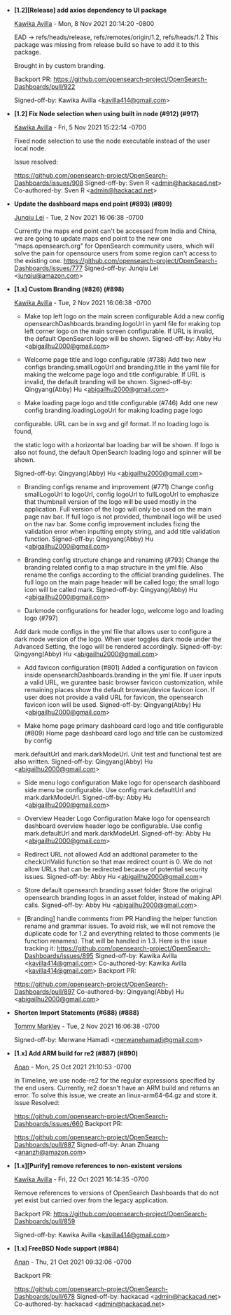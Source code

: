 
* __[1.2][Release] add axios dependency to UI package__

    [Kawika Avilla](mailto:kavilla414@gmail.com) - Mon, 8 Nov 2021 20:14:20 -0800
    
    EAD -&gt; refs/heads/release, refs/remotes/origin/1.2, refs/heads/1.2
    This package was missing from release build so have to add it to this package.
    
    Brought in by custom branding.
    
    Backport PR: 
    https://github.com/opensearch-project/OpenSearch-Dashboards/pull/922
    
    Signed-off-by: Kawika Avilla &lt;kavilla414@gmail.com&gt;
    

* __[1.2] Fix Node selection when using built in node (#912) (#917)__

    [Kawika Avilla](mailto:kavilla414@gmail.com) - Fri, 5 Nov 2021 15:22:14 -0700
    
    
    Fixed node selection to use the node executable instead of the user local node.
    
     Issue resolved:
    
    https://github.com/opensearch-project/OpenSearch-Dashboards/issues/908
     Signed-off-by: Sven R &lt;admin@hackacad.net&gt;
     Co-authored-by: Sven R &lt;admin@hackacad.net&gt;

* __Update the dashboard maps end point (#893) (#899)__

    [Junqiu Lei](mailto:junqiu@amazon.com) - Tue, 2 Nov 2021 16:06:38 -0700
    
    
    Currently the maps end point can&#39;t be accessed from India and China, we are
    going to update maps end point to the new one &#34;maps.opensearch.org&#34; for
    OpenSearch community users, which will solve the pain for opensource users from
    some region can&#39;t access to the existing one.
     https://github.com/opensearch-project/OpenSearch-Dashboards/issues/777
     Signed-off-by: Junqiu Lei &lt;junqiu@amazon.com&gt;

* __[1.x] Custom Branding (#826) (#898)__

    [Kawika Avilla](mailto:kavilla414@gmail.com) - Tue, 2 Nov 2021 16:06:38 -0700
    
    
    * Make top left logo on the main screen configurable
     Add a new config opensearchDashboards.branding.logoUrl in yaml file
    for
    making top left corner logo on the main screen configurable. If
    URL is
    invalid, the default OpenSearch logo will be shown.
     Signed-off-by: Abby Hu &lt;abigailhu2000@gmail.com&gt;
    
    * Welcome page title and logo configurable (#738)
     Add two new configs branding.smallLogoUrl and branding.title
    in the yaml file
    for making the welcome page logo and title
    configurable. If URL is invalid, the default branding will be shown.
     Signed-off-by: Qingyang(Abby) Hu &lt;abigailhu2000@gmail.com&gt;
    
    * Make loading page logo and title configurable (#746)
     Add one new config branding.loadingLogoUrl for making loading page logo
    
    configurable. URL can be in svg and gif format. If no loading logo is found,
    
    the static logo with a horizontal bar loading bar will be shown. If logo is
    also
    not found, the default OpenSearch loading logo and spinner will be shown.
    
     Signed-off-by: Qingyang(Abby) Hu &lt;abigailhu2000@gmail.com&gt;
    
    * Branding configs rename and improvement (#771)
     Change config smallLogoUrl to logoUrl, config logoUrl to fullLogoUrl to
    emphasize that thumbnail version
    of the logo will be used mostly in the
    application. Full version of the logo will only be used on the main
    page nav
    bar. If full logo is not provided, thumbnail logo will be used on the nav bar.
    Some config improvement
    includes fixing the validation error when inputting
    empty string, and add title validation function.
     Signed-off-by: Qingyang(Abby) Hu &lt;abigailhu2000@gmail.com&gt;
    
    * Branding config structure change and renaming (#793)
     Change the branding related config to a map structure in the yml file.
    Also
    rename the configs according to the official branding guidelines.
    The full
    logo on the main page header will be called logo; the small
    logo icon will be
    called mark.
     Signed-off-by: Qingyang(Abby) Hu &lt;abigailhu2000@gmail.com&gt;
    
    * Darkmode configurations for header logo, welcome logo and loading logo (#797)
    
     Add dark mode configs in the yml file that allows user to configure a
    dark
    mode version of the logo. When user toggles dark mode under the
    Advanced
    Setting, the logo will be rendered accordingly.
     Signed-off-by: Qingyang(Abby) Hu &lt;abigailhu2000@gmail.com&gt;
    
    * Add favicon configuration (#801)
     Added a configuration on favicon inside opensearchDashboards.branding
    in the
    yml file. If user inputs a valid URL, we gurantee basic browser
    favicon
    customization, while remaining places show the default browser/device
    favicon
    icon. If user does not provide a valid URL for favicon, the
    opensearch favicon
    icon will be used.
     Signed-off-by: Qingyang(Abby) Hu &lt;abigailhu2000@gmail.com&gt;
    
    * Make home page primary dashboard card logo and title configurable (#809)
     Home page dashboard card logo and title can be customized by config
    
    mark.defaultUrl and mark.darkModeUrl. Unit test and functional test
    are also
    written.
     Signed-off-by: Qingyang(Abby) Hu &lt;abigailhu2000@gmail.com&gt;
    
    * Side menu logo configuration
     Make logo for opensearch dashboard side menu be configurable.
    Use config
    mark.defaultUrl and mark.darkModeUrl.
     Signed-off-by: Abby Hu &lt;abigailhu2000@gmail.com&gt;
    
    * Overview Header Logo Configuration
     Make logo for opensearch dashboard overview header logo be configurable.
    Use
    config mark.defaultUrl and mark.darkModeUrl.
     Signed-off-by: Abby Hu &lt;abigailhu2000@gmail.com&gt;
    
    * Redirect URL not allowed
     Add an addtional parameter to the checkUrlValid function
    so that max redirect
    count is 0. We do not allow URLs that
    can be redirected because of potential
    security issues.
     Signed-off-by: Abby Hu &lt;abigailhu2000@gmail.com&gt;
    
    * Store default opensearch branding asset folder
     Store the original opensearch branding logos in an asset folder,
    instead of
    making API calls.
     Signed-off-by: Abby Hu &lt;abigailhu2000@gmail.com&gt;
    
    * [Branding] handle comments from PR
     Handling the helper function rename and grammar issues.
     To avoid risk, we will not remove the duplicate code for 1.2 and
    everything
    related to those comments (ie function renames).
     That will be handled in 1.3. Here is the issue tracking it:
     https://github.com/opensearch-project/OpenSearch-Dashboards/issues/895
     Signed-off-by: Kawika Avilla &lt;kavilla414@gmail.com&gt;
     Co-authored-by: Kawika Avilla &lt;kavilla414@gmail.com&gt;
     Backport PR:
    
    https://github.com/opensearch-project/OpenSearch-Dashboards/pull/897
     Co-authored-by: Qingyang(Abby) Hu &lt;abigailhu2000@gmail.com&gt;

* __Shorten Import Statements (#688) (#888)__

    [Tommy Markley](mailto:markleyt@amazon.com) - Tue, 2 Nov 2021 16:06:38 -0700
    
    
    Signed-off-by: Merwane Hamadi &lt;merwanehamadi@gmail.com&gt;

* __[1.x] Add ARM build for re2 (#887) (#890)__

    [Anan](mailto:79961084+ananzh@users.noreply.github.com) - Mon, 25 Oct 2021 21:10:53 -0700
    
    
    In Timeline, we use node-re2 for the regular expressions specified by
    the end
    users. Currently, re2 doesn&#39;t have an ARM build and returns an
    error. To solve
    this issue, we create an linux-arm64-64.gz and store it.
     Issue Resolved:
    
    https://github.com/opensearch-project/OpenSearch-Dashboards/issues/660
     Backport PR:
    
    https://github.com/opensearch-project/OpenSearch-Dashboards/pull/887
     Signed-off-by: Anan Zhuang &lt;ananzh@amazon.com&gt;

* __[1.x][Purify] remove references to non-existent versions__

    [Kawika Avilla](mailto:kavilla414@gmail.com) - Fri, 22 Oct 2021 16:14:35 -0700
    
    
    Remove references to versions of OpenSearch Dashboards that do not yet exist
    but carried over from the legacy application.
    
    Backport PR: 
    https://github.com/opensearch-project/OpenSearch-Dashboards/pull/859
    
    Signed-off-by: Kawika Avilla &lt;kavilla414@gmail.com&gt;
    

* __[1.x] FreeBSD Node support (#884)__

    [Anan](mailto:79961084+ananzh@users.noreply.github.com) - Thu, 21 Oct 2021 09:32:06 -0700
    
    
    Backport PR:
    
    https://github.com/opensearch-project/OpenSearch-Dashboards/pull/678
     Signed-off-by: hackacad &lt;admin@hackacad.net&gt;
     Co-authored-by: hackacad &lt;admin@hackacad.net&gt;


